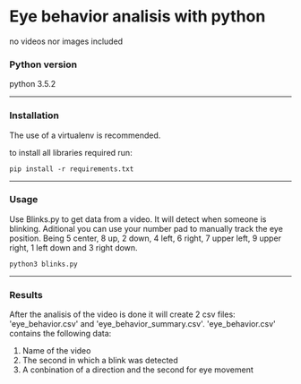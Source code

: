 # Eye behavior analisis with python
no videos nor images included
### Python version
python 3.5.2

-----
### Installation
The use of a virtualenv is recommended.

to install all libraries required run:
```
pip install -r requirements.txt
```

-----
### Usage

Use Blinks.py to get data from a video. It will detect when someone is  blinking. Aditional you can use your number pad to manually track the eye position. Being 5 center, 8 up, 2 down, 4 left, 6 right, 7 upper left, 9 upper right, 1 left down and 3 right down.
```
python3 blinks.py
```

-----
### Results

After the analisis of the video is done it will create 2 csv files: 'eye_behavior.csv' and 'eye_behavior_summary.csv'. 'eye_behavior.csv' contains the following data:
1. Name of the video 
2. The second in which a blink was detected
3. A conbination of a direction and the second for eye movement
